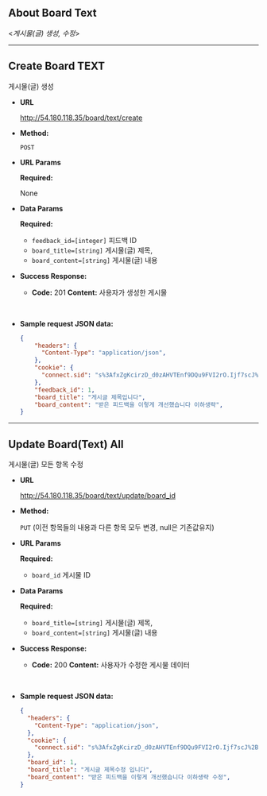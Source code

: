 ## About Board Text

  <_게시물(글) 생성, 수정_>

----

**Create Board TEXT**
----
게시물(글) 생성

* **URL**

  http://54.180.118.35/board/text/create

* **Method:**

  `POST`
  
*  **URL Params**

   **Required:**
 
   None

* **Data Params**

    **Required:**
    
    * `feedback_id=[integer]` 피드백 ID
    * `board_title=[string]` 게시물(글) 제목,
    * `board_content=[string]` 게시물(글) 내용

    <!--필요한 form field 명시 + 설명-->


* **Success Response:**

  * **Code:** 201 
    **Content:** 사용자가 생성한 게시물
 <br />

* **Sample request JSON data:**
  ```json
  {
      "headers": {
        "Content-Type": "application/json",
      },
      "cookie": {
        "connect.sid": "s%3AfxZgKcirzD_d0zAHVTEnf9DQu9FVI2rO.Ijf7scJ%2Buj6YtprVUB6Vcuf1QVNXDIR64MP43366CaQ",
      },
      "feedback_id": 1,
      "board_title": "게시글 제목입니다",
      "board_content": "받은 피드백을 이렇게 개선했습니다 이하생략",
  }
  ```

----
**Update Board(Text) All**
----
게시물(글) 모든 항목 수정

* **URL**

  http://54.180.118.35/board/text/update/board_id

* **Method:**

  `PUT` (이전 항목들의 내용과 다른 항목 모두 변경, null은 기존값유지)
  
*  **URL Params**

   **Required:**
 
    * `board_id` 게시물 ID

* **Data Params**

    **Required:**
    
    * `board_title=[string]` 게시물(글) 제목,
    * `board_content=[string]` 게시물(글) 내용

    <!--필요한 form field 명시 + 설명-->


* **Success Response:**

  * **Code:** 200 
    **Content:** 사용자가 수정한 게시물 데이터
 <br />

* **Sample request JSON data:**
  ```json
  {
    "headers": {
      "Content-Type": "application/json",
    },
    "cookie": {
      "connect.sid": "s%3AfxZgKcirzD_d0zAHVTEnf9DQu9FVI2rO.Ijf7scJ%2Buj6YtprVUB6Vcuf1QVNXDIR64MP43366CaQ",
    },
    "board_id": 1,
    "board_title": "게시글 제목수정 입니다",
    "board_content": "받은 피드백을 이렇게 개선했습니다 이하생략 수정",
  }
  ```
